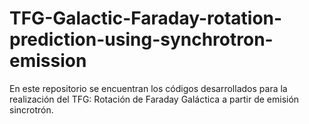 # TFG-Galactic-Faraday-rotation-prediction-using-synchrotron-emission
En este repositorio se encuentran los códigos desarrollados para la realización del TFG: Rotación de Faraday Galáctica a partir de emisión sincrotrón.
